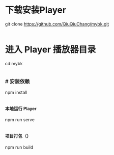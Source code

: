 #  下载安装Player
git clone https://github.com/QiuQiuChang/mybk.git
```
```
#  进入 Player 播放器目录
cd mybk
```
```
### # 安装依赖
npm install
```
```
#### 本地运行 Player
npm run serve
```
```
#### 项目打包（）
npm run build
```
